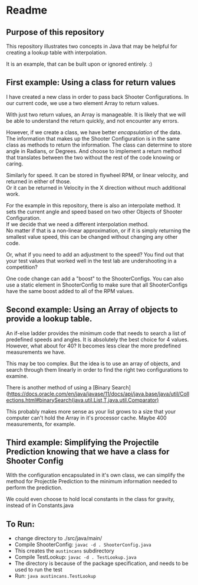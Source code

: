# Readme

## Purpose of this repository

This repository illustrates two concepts in Java that may be helpful for creating a lookup table with interpolation.

It is an example, that can be built upon or ignored entirely. :)

## First example: Using a class for return values

I have created a new class in order to pass back Shooter Configurations.  In our current code, we use a two element Array to return values.

With just two return values, an Array is manageable.  It is likely that we will be able to understand the return quickly, and not encounter any errors.

However, if we create a class, we have better *encapsulation* of the data.  The information that makes up the Shooter Configuration is in the same class as methods to return the information.
The class can determine to store angle in Radians, or Degrees.  And choose to implement a return method that translates between the two without the rest of the code knowing or caring.

Similarly for speed.  It can be stored in flywheel RPM, or linear velocity, and returned in either of those.  
Or it can be returned in Velocity in the X direction without much additional work.

For the example in this repository, there is also an interpolate method.  It sets the current angle and speed based on two other Objects of Shooter Configuration.  
If we decide that we need a different interpolation method.  
No matter if that is a non-linear approximation, or if it is simply returning the smallest value speed, this can be changed without changing any other code.

Or, what if you need to add an adjustment to the speed?  You find out that your test values that worked well in the test lab are undershooting in a competition?

One code change can add a "boost" to the ShooterConfigs.  You can also use a static element in ShooterConfig to make sure that all ShooterConfigs have the same boost added to all of the RPM values.

## Second example: Using an Array of objects to provide a lookup table.

An if-else ladder provides the minimum code that needs to search a list of predefined speeds and angles.
It is absolutely the best choice for 4 values.  However, what about for 40?  It becomes less clear the more predefined measurements we have.

This may be too complex.  But the idea is to use an array of objects, and search through them linearly in order to find the right two configurations to examine.

There is another method of using a [Binary Search](https://docs.oracle.com/en/java/javase/11/docs/api/java.base/java/util/Collections.html#binarySearch(java.util.List,T,java.util.Comparator) 

This probably makes more sense as your list grows to a size that your computer can't hold the Array in it's processor cache.  Maybe 400 measurements, for example.

## Third example: Simplifying the Projectile Prediction knowing that we have a class for Shooter Config

With the configuration encapsulated in it's own class, we can simplify the method for Projectile Prediction to the minimum information needed to perform the prediction.

We could even choose to hold local constants in the class for gravity, instead of in Constants.java

## To Run:

- change directory to ./src/java/main/
- Compile ShooterConfig: `javac -d . ShooterConfig.java`
- This creates the `austincans` subdirectory
- Compile TestLookup: `javac -d . TestLookup.java`
- The directory is because of the package specification, and needs to be used to run the test
- Run: `java austincans.TestLookup`
